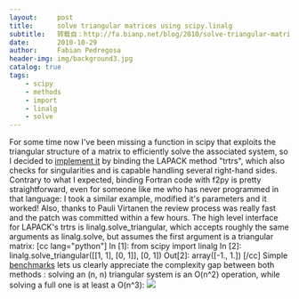```yaml
---
layout:     post
title:      solve triangular matrices using scipy.linalg
subtitle:   转载自：http://fa.bianp.net/blog/2010/solve-triangular-matrices-using-scipylinalg/
date:       2010-10-29
author:     Fabian Pedregosa
header-img: img/background3.jpg
catalog: true
tags:
    - scipy
    - methods
    - import
    - linalg
    - solve
---
```


For some time now I've been missing a function in scipy that exploits
the triangular structure of a matrix to efficiently solve the associated
system, so I decided to [implement it](http://projects.scipy.org/scipy/changeset/6844) by binding the LAPACK method
"trtrs", which also checks for singularities and is capable handling
several right-hand sides. Contrary to what I expected, binding Fortran
code with f2py is pretty straightforward, even for someone like me who
has never programmed in that language: I took a similar example,
modified it's parameters and it worked! Also, thanks to Pauli Virtanen
the review process was really fast and the patch was committed within a
few hours. The high level interface for LAPACK's trtrs is
linalg.solve_triangular, which accepts roughly the same arguments as
linalg.solve, but assumes the first argument is a triangular matrix: [cc
lang="python"] In [1]: from scipy import linalg In [2]:
linalg.solve_triangular([[1, 1], [0, 1]], [0, 1]) Out[2]: array([-1.,
1.]) [/cc] Simple [benchmarks](http://gist.github.com/654407) lets us clearly appreciate the
complexity gap between both methods : solving an (n, n) triangular
system is an O(n^2) operation, while solving a full one is at least a
O(n^3):
![](http://lh3.ggpht.com/_IOBIGAGXP4o/TMs3PvgFIwI/AAAAAAAAABA/ImOSqSZmljA/s400/works.png)

